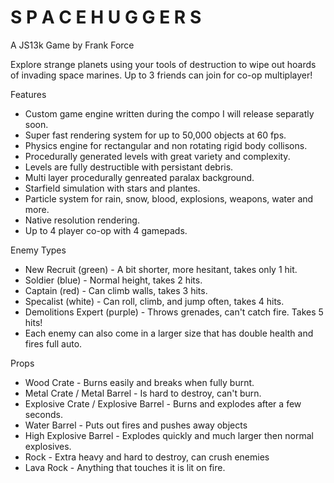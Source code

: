 # S P A C E H U G G E R S
A JS13k Game by Frank Force

Explore strange planets using your tools of destruction to wipe out hoards of invading space marines. Up to 3 friends can join for co-op multiplayer!

Features
- Custom game engine written during the compo I will release separatly soon.
- Super fast rendering system for up to 50,000 objects at 60 fps.
- Physics engine for rectangular and non rotating rigid body collisons.
- Procedurally generated levels with great variety and complexity.
- Levels are fully destructible with persistant debris.
- Multi layer procedurally genreated paralax background.
- Starfield simulation with stars and plantes.
- Particle system for rain, snow, blood, explosions, weapons, water and more.
- Native resolution rendering.
- Up to 4 player co-op with 4 gamepads.

Enemy Types
- New Recruit (green) - A bit shorter, more hesitant, takes only 1 hit.
- Soldier (blue) - Normal height, takes 2 hits.
- Captain (red) - Can climb walls, takes 3 hits.
- Specalist (white) - Can roll, climb, and jump often, takes 4 hits.
- Demolitions Expert (purple) - Throws grenades, can't catch fire. Takes 5 hits!
- Each enemy can also come in a larger size that has double health and fires full auto.

Props
- Wood Crate - Burns easily and breaks when fully burnt.
- Metal Crate / Metal Barrel - Is hard to destroy, can't burn.
- Explosive Crate / Explosive Barrel - Burns and explodes after a few seconds.
- Water Barrel - Puts out fires and pushes away objects
- High Explosive Barrel - Explodes quickly and much larger then normal explosives.
- Rock - Extra heavy and hard to destroy, can crush enemies
- Lava Rock - Anything that touches it is lit on fire.


